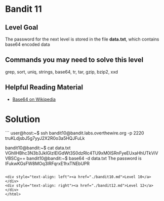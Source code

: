 <html>
<h1>Bandit 11</h1>

<h2 id="level-goal">Level Goal</h2>
<p>The password for the next level is stored in the file <strong>data.txt</strong>,
which contains base64 encoded data</p>

<h2 id="commands-you-may-need-to-solve-this-level">Commands you may need to solve this level</h2>
<p>grep, sort, uniq, strings, base64, tr, tar, gzip, bzip2, xxd</p>

<h2 id="helpful-reading-material">Helpful Reading Material</h2>
<ul>
  <li><a href="https://en.wikipedia.org/wiki/Base64">Base64 on Wikipedia</a></li>
</ul>


<h1>Solution</h1>
```
user@host:~$ ssh bandit10@bandit.labs.overthewire.org -p 2220
truKLdjsbJ5g7yyJ2X2R0o3a5HQJFuLk

bandit10@bandit:~$ cat data.txt
VGhlIHBhc3N3b3JkIGlzIElGdWt3S0dzRlc4TU9xM0lSRnFyeEUxaHhUTkViVVBSCg==
bandit10@bandit:~$ base64 -d data.txt
The password is IFukwKGsFW8MOq3IRFqrxE1hxTNEbUPR
```

<div style="text-align: left"><a href="./bandit10.md">Level 10</a></div>
<div style="text-align: right"><a href="./bandit12.md">Level 12</a></div>
</html>
